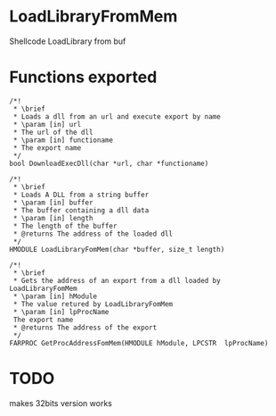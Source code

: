 # LoadLibraryFromMem
Shellcode LoadLibrary from buf


# Functions exported
```
/*!
 * \brief
 * Loads a dll from an url and execute export by name
 * \param [in] url
 * The url of the dll
 * \param [in] functioname
 * The export name
 */
bool DownloadExecDll(char *url, char *functioname)
```

```
/*!
 * \brief
 * Loads A DLL from a string buffer
 * \param [in] buffer
 * The buffer containing a dll data
 * \param [in] length
 * The length of the buffer
 * @returns The address of the loaded dll
 */
HMODULE LoadLibraryFomMem(char *buffer, size_t length)
```

```
/*!
 * \brief
 * Gets the address of an export from a dll loaded by LoadLibraryFomMem
 * \param [in] hModule
 * The value retured by LoadLibraryFomMem
 * \param [in] lpProcName
 The export name
 * @returns The address of the export
 */
FARPROC GetProcAddressFomMem(HMODULE hModule, LPCSTR  lpProcName)
```

# TODO

makes 32bits version works
